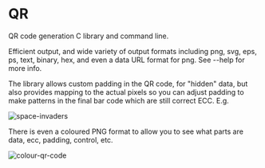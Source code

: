 # QR
QR code generation C library and command line.

Efficient output, and wide variety of output formats including png, svg, eps, ps, text, binary, hex, and even a data URL format for png. See --help for more info.

The library allows custom padding in the QR code, for "hidden" data, but also provides mapping to the actual pixels so you can adjust padding to make patterns in the final bar code which are still correct ECC. E.g.

![space-invaders](https://WWW.ME.UK/spaceinvader.png)

There is even a coloured PNG format to allow you to see what parts are data, ecc, padding, control, etc.

![colour-qr-code](https://WWW.ME.UK/exampleqr.png)

